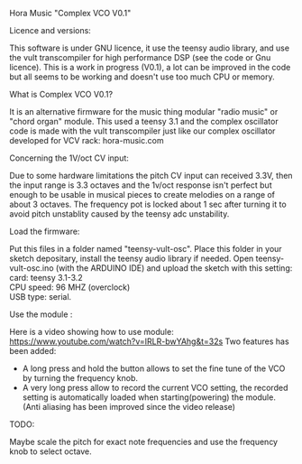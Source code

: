 Hora Music "Complex VCO V0.1" 

Licence and versions: 

This software is under GNU licence, it use the teensy audio library, and use the vult transcompiler for high performance DSP (see the code or Gnu licence).
This is a work in progress (V0.1), a lot can be improved in the code but all seems to be working and doesn't use too much CPU or memory.


What is Complex VCO V0.1?

It is an alternative firmware for the music thing modular "radio music" or "chord organ" module.
This used a teensy 3.1 and the complex oscillator code is made with the vult transcompiler just like our complex oscillator developed for VCV rack: hora-music.com


Concerning the 1V/oct CV input:

Due to some hardware limitations the pitch CV input can received 3.3V, then the input range is 3.3 octaves and the 1v/oct response isn't perfect but enough to be usable in musical pieces to create melodies on a range of about 3 octaves. 
The frequency pot is locked about 1 sec after turning it to avoid pitch unstablity caused by
the teensy adc unstability.


Load the firmware: 

Put this files in a folder named "teensy-vult-osc".
Place this folder in your sketch depositary, install the teensy audio library if needed.
Open teensy-vult-osc.ino (with the ARDUINO IDE) and upload the sketch with this setting: 
card: teensy 3.1-3.2    
CPU speed: 96 MHZ (overclock)    
USB type: serial.


Use the module : 

Here is a video showing how to use module:
https://www.youtube.com/watch?v=IRLR-bwYAhg&t=32s
Two features has been added:
- A long press and hold the button allows to set the fine tune of the VCO by turning the frequency knob.
- A very long press allow to record the current VCO setting, the recorded setting is automatically loaded when starting(powering) the module.  
(Anti aliasing has been improved since the video release)

TODO: 

Maybe scale the pitch for exact note frequencies and use the frequency knob to select octave.


